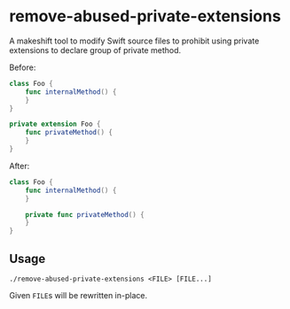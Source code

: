 # remove-abused-private-extensions

A makeshift tool to modify Swift source files to prohibit using private extensions to declare group of private method.


Before:

```swift
class Foo {
    func internalMethod() {
    }
}

private extension Foo {
    func privateMethod() {
    }
}
```

After:

```swift
class Foo {
    func internalMethod() {
    }

    private func privateMethod() {
    }
}
```


## Usage

    ./remove-abused-private-extensions <FILE> [FILE...]

Given `FILE`s will be rewritten in-place.
